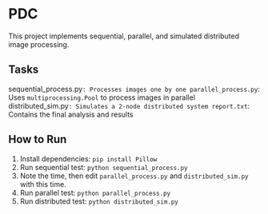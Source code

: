 # PDC

This project implements sequential, parallel, and simulated distributed image processing.

## Tasks
sequential_process.py`: Processes images one by one
parallel_process.py`: Uses `multiprocessing.Pool` to process images in parallel
distributed_sim.py`: Simulates a 2-node distributed system
report.txt`: Contains the final analysis and results

## How to Run
1.  Install dependencies: `pip install Pillow`
2.  Run sequential test: `python sequential_process.py`
3.  Note the time, then edit `parallel_process.py` and `distributed_sim.py` with this time.
4.  Run parallel test: `python parallel_process.py`
5.  Run distributed test: `python distributed_sim.py`
